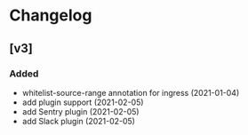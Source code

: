 # Changelog

## [v3]
### Added
- whitelist-source-range annotation for ingress (2021-01-04)
- add plugin support (2021-02-05)
- add Sentry plugin (2021-02-05)
- add Slack plugin (2021-02-05)
